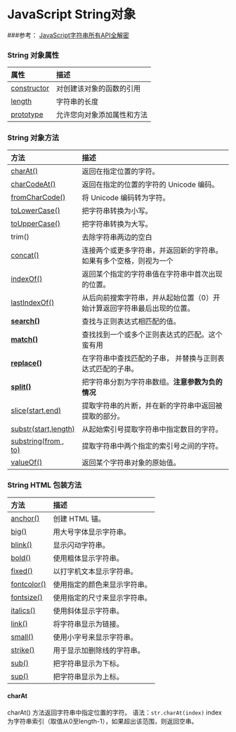 # JavaScript  String对象
###参考：
[JavaScript字符串所有API全解密](http://louiszhai.github.io/2016/01/12/js.String/)
### String 对象属性



| 属性 | 描述 |
| :--- | :--- |
| [constructor](http://www.runoob.com/jsref/jsref-constructor-string.html) | 对创建该对象的函数的引用 |
| [length](http://www.runoob.com/jsref/jsref-length-string.html) | 字符串的长度 |
| [prototype](http://www.runoob.com/jsref/jsref-prototype-string.html) | 允许您向对象添加属性和方法 |

### String 对象方法

| 方法 | 描述 |
| :--- | :--- |
| [charAt\(\)](http://www.runoob.com/jsref/jsref-charat.html) | 返回在指定位置的字符。 |
| [charCodeAt\(\)](http://www.runoob.com/jsref/jsref-charcodeat.html) | 返回在指定的位置的字符的 Unicode 编码。 |
| [fromCharCode\(\)](http://www.runoob.com/jsref/jsref-fromcharcode.html) | 将 Unicode 编码转为字符。 |
| [toLowerCase\(\)](http://www.runoob.com/jsref/jsref-tolowercase.html) | 把字符串转换为小写。 |
| [toUpperCase\(\)](http://www.runoob.com/jsref/jsref-touppercase.html) | 把字符串转换为大写。 |
| trim\(\) | 去除字符串两边的空白 |
| [concat\(\)](http://www.runoob.com/jsref/jsref-concat-string.html) | 连接两个或更多字符串，并返回新的字符串。如果有多个空格，则视为一个 |
| [indexOf\(\)](http://www.runoob.com/jsref/jsref-indexof.html) | 返回某个指定的字符串值在字符串中首次出现的位置。 |
| [lastIndexOf\(\)](http://www.runoob.com/jsref/jsref-lastindexof.html) | 从后向前搜索字符串，并从起始位置（0）开始计算返回字符串最后出现的位置。 |
| [**search\(\)**](http://www.runoob.com/jsref/jsref-search.html) | 查找与正则表达式相匹配的值。 |
| [**match\(\)**](http://www.runoob.com/jsref/jsref-match.html) | 查找找到一个或多个正则表达式的匹配。这个蛮有用 |
| [**replace\(\)**](http://www.runoob.com/jsref/jsref-replace.html) | 在字符串中查找匹配的子串， 并替换与正则表达式匹配的子串。 |
| [**split\(\)**](http://www.runoob.com/jsref/jsref-split.html) | 把字符串分割为字符串数组。**注意参数为负的情况** |
| [slice\(start,end\)](http://www.runoob.com/jsref/jsref-slice-string.html) | 提取字符串的片断，并在新的字符串中返回被提取的部分。 |
| [substr\(start,length\)](http://www.runoob.com/jsref/jsref-substr.html) | 从起始索引号提取字符串中指定数目的字符。 |
| [substring\(from , to\)](http://www.runoob.com/jsref/jsref-substring.html) | 提取字符串中两个指定的索引号之间的字符。 |
| [valueOf\(\)](http://www.runoob.com/jsref/jsref-valueof-string.html) | 返回某个字符串对象的原始值。 |

### String HTML 包装方法


| 方法 | 描述 |
| :--- | :--- |
| [anchor\(\)](http://www.runoob.com/jsref/jsref-anchor.html) | 创建 HTML 锚。 |
| [big\(\)](http://www.runoob.com/jsref/jsref-big.html) | 用大号字体显示字符串。 |
| [blink\(\)](http://www.runoob.com/jsref/jsref-blink.html) | 显示闪动字符串。 |
| [bold\(\)](http://www.runoob.com/jsref/jsref-bold.html) | 使用粗体显示字符串。 |
| [fixed\(\)](http://www.runoob.com/jsref/jsref-fixed.html) | 以打字机文本显示字符串。 |
| [fontcolor\(\)](http://www.runoob.com/jsref/jsref-fontcolor.html) | 使用指定的颜色来显示字符串。 |
| [fontsize\(\)](http://www.runoob.com/jsref/jsref-fontsize.html) | 使用指定的尺寸来显示字符串。 |
| [italics\(\)](http://www.runoob.com/jsref/jsref-italics.html) | 使用斜体显示字符串。 |
| [link\(\)](http://www.runoob.com/jsref/jsref-link.html) | 将字符串显示为链接。 |
| [small\(\)](http://www.runoob.com/jsref/jsref-small.html) | 使用小字号来显示字符串。 |
| [strike\(\)](http://www.runoob.com/jsref/jsref-strike.html) | 用于显示加删除线的字符串。 |
| [sub\(\)](http://www.runoob.com/jsref/jsref-sub.html) | 把字符串显示为下标。 |
| [sup\(\)](http://www.runoob.com/jsref/jsref-sup.html) | 把字符串显示为上标。 |

#### charAt
charAt() 方法返回字符串中指定位置的字符。
语法：`str.charAt(index)` index 为字符串索引（取值从0至length-1），如果超出该范围，则返回空串。


